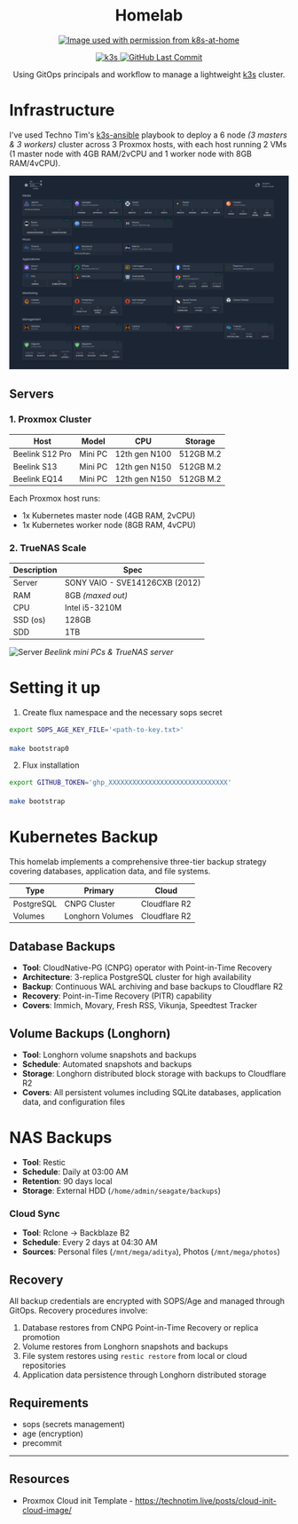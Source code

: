 <h1 align="center">
  Homelab
</h1>

<p align="center">
  <a href="https://github.com/k8s-at-home" alt="Image used with permission from k8s-at-home"><img alt="Image used with permission from k8s-at-home" src="https://avatars.githubusercontent.com/u/61287648" /></a>
</p>

<p align="center">
  <a href="https://k3s.io/">
    <img alt="k3s" src="https://img.shields.io/badge/k3s-v1.30.2-orange?logo=kubernetes&logoColor=white&style=flat-square">
  </a>
  <a href="https://github.com/adityathebe/homelab/commits/master">
    <img alt="GitHub Last Commit" src="https://img.shields.io/github/last-commit/adityathebe/homelab?logo=git&logoColor=white&color=purple&style=flat-square">
  </a>
</p>

<p align="center">
Using GitOps principals and workflow to manage a lightweight <a href="https://k3s.io">k3s</a> cluster.
</p>

# Infrastructure

I've used Techno Tim's [k3s-ansible](https://github.com/techno-tim/k3s-ansible) playbook to deploy a 6 node _(3 masters & 3 workers)_ cluster across 3 Proxmox hosts, with each host running 2 VMs (1 master node with 4GB RAM/2vCPU and 1 worker node with 8GB RAM/4vCPU).

![Dashboard](.github/images/homepage.png)

## Servers

### 1. Proxmox Cluster

| Host            | Model   | CPU           | Storage   |
| --------------- | ------- | ------------- | --------- |
| Beelink S12 Pro | Mini PC | 12th gen N100 | 512GB M.2 |
| Beelink S13     | Mini PC | 12th gen N150 | 512GB M.2 |
| Beelink EQ14    | Mini PC | 12th gen N150 | 512GB M.2 |

Each Proxmox host runs:

- 1x Kubernetes master node (4GB RAM, 2vCPU)
- 1x Kubernetes worker node (8GB RAM, 4vCPU)

### 2. TrueNAS Scale

| Description | Spec                           |
| ----------- | ------------------------------ |
| Server      | SONY VAIO - SVE14126CXB (2012) |
| RAM         | 8GB _(maxed out)_              |
| CPU         | Intel i5-3210M                 |
| SSD (os)    | 128GB                          |
| SDD         | 1TB                            |

![Server](.github/images/IMG_9856.jpg)
_Beelink mini PCs & TrueNAS server_

# Setting it up

1. Create flux namespace and the necessary sops secret

```bash
export SOPS_AGE_KEY_FILE='<path-to-key.txt>'

make bootstrap0
```

2. Flux installation

```bash
export GITHUB_TOKEN='ghp_XXXXXXXXXXXXXXXXXXXXXXXXXXXXXX'

make bootstrap
```

# Kubernetes Backup

This homelab implements a comprehensive three-tier backup strategy covering databases, application data, and file systems.

| Type       | Primary          | Cloud         |
| ---------- | ---------------- | ------------- |
| PostgreSQL | CNPG Cluster     | Cloudflare R2 |
| Volumes    | Longhorn Volumes | Cloudflare R2 |

## Database Backups

- **Tool**: CloudNative-PG (CNPG) operator with Point-in-Time Recovery
- **Architecture**: 3-replica PostgreSQL cluster for high availability
- **Backup**: Continuous WAL archiving and base backups to Cloudflare R2
- **Recovery**: Point-in-Time Recovery (PITR) capability
- **Covers**: Immich, Movary, Fresh RSS, Vikunja, Speedtest Tracker

## Volume Backups (Longhorn)

- **Tool**: Longhorn volume snapshots and backups
- **Schedule**: Automated snapshots and backups
- **Storage**: Longhorn distributed block storage with backups to Cloudflare R2
- **Covers**: All persistent volumes including SQLite databases, application data, and configuration files

# NAS Backups

- **Tool**: Restic
- **Schedule**: Daily at 03:00 AM
- **Retention**: 90 days local
- **Storage**: External HDD (`/home/admin/seagate/backups`)

### Cloud Sync

- **Tool**: Rclone → Backblaze B2
- **Schedule**: Every 2 days at 04:30 AM
- **Sources**: Personal files (`/mnt/mega/aditya`), Photos (`/mnt/mega/photos`)

## Recovery

All backup credentials are encrypted with SOPS/Age and managed through GitOps. Recovery procedures involve:

1. Database restores from CNPG Point-in-Time Recovery or replica promotion
2. Volume restores from Longhorn snapshots and backups
3. File system restores using `restic restore` from local or cloud repositories
4. Application data persistence through Longhorn distributed storage

## Requirements

- sops (secrets management)
- age (encryption)
- precommit

---

## Resources

- Proxmox Cloud init Template - https://technotim.live/posts/cloud-init-cloud-image/
